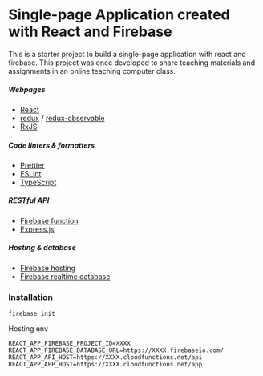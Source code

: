 # Single-page Application created with React and Firebase

This is a starter project to build a single-page application with react and firebase.
This project was once developed to share teaching materials and assignments in an online teaching computer class.

##### Webpages

- [React](https://reactjs.org/)
- [redux](https://redux.js.org/) / [redux-observable](https://redux-observable.js.org/)
- [RxJS](https://rxjs-dev.firebaseapp.com/)

##### Code linters & formatters

- [Prettier](https://prettier.io/)
- [ESLint](https://eslint.org/)
- [TypeScript](https://www.typescriptlang.org/)

##### RESTful API

- [Firebase function](https://firebase.google.com/docs/functions)
- [Express.js](https://expressjs.com/)

##### Hosting & database

- [Firebase hosting](https://firebase.google.com/docs/hosting)
- [Firebase realtime database](https://firebase.google.com/docs/database)

### Installation

```
firebase init
```

Hosting env

```
REACT_APP_FIREBASE_PROJECT_ID=XXXX
REACT_APP_FIREBASE_DATABASE_URL=https://XXXX.firebaseio.com/
REACT_APP_API_HOST=https://XXXX.cloudfunctions.net/api
REACT_APP_APP_HOST=https://XXXX.cloudfunctions.net/app
```
